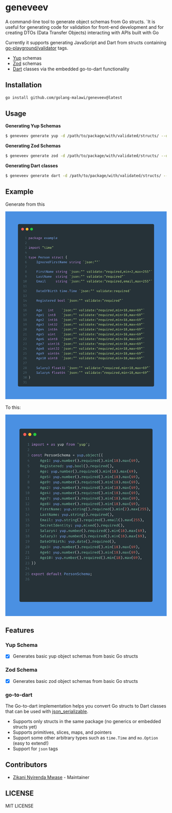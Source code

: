 geneveev
========

A command-line tool to generate object schemas from Go structs.
`It is useful for generating code for validation for front-end development 
and for creating DTOs (Data Transfer Objects) interacting with APIs built with Go

Currently it supports generating JavaScript and Dart from structs containing [go-playground/validator](https://github.com/go-playground/validator) tags. 

 - [Yup](https://yup-docs.vercel.app/docs/Api/yup) schemas
 - [Zod](https://zod.dev) schemas
 - [Dart](https://dart.dev) classes via the embedded go-to-dart functionality


## Installation

```sh
go install github.com/golang-malawi/geneveev@latest
```

## Usage


**Generating Yup Schemas**

```sh
$ geneveev generate yup -d /path/to/package/with/validated/structs/ --output-dir ./yup-schemas
```

**Generating Zod Schemas**

```sh
$ geneveev generate zod -d /path/to/package/with/validated/structs/ --output-dir ./zod-schemas
```

**Generating Dart classes**

```sh
$ geneveev generate dart -d /path/to/package/with/validated/structs/ --output-dir ./dart-classes
```

## Example

Generate from this

![[]](./struct.png)

To this:

![[]](./yup.png)

## Features

### Yup Schema

- [x] Generates basic yup object schemas from basic Go structs

### Zod Schema

- [x] Generates basic zod object schemas from basic Go structs

### go-to-dart

The Go-to-dart implementation helps you convert Go structs to Dart classes that can be used with [json_serializable](https://pub.dev/packages/json_serializable).

- Supports only structs in the same package (no generics or embedded structs yet)
- Supports primitives, slices, maps, and pointers
- Support some other arbitrary types such as `time.Time` and `mo.Option` (easy to extend!)
- Support for `json` tags


## Contributors

- [Zikani Nyirenda Mwase](https://github.com/zikani03) - Maintainer

## LICENSE

MIT LICENSE

